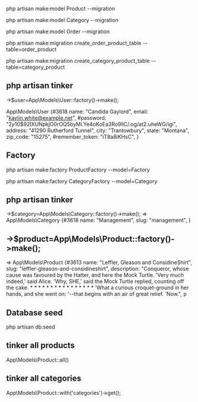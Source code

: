 php artisan make:model Product --migration

php artisan make:model Category --migration

php artisan make:model Order --migration

php artisan make:migration create_order_product_table --table=order_product

php artisan make:migration create_category_product_table --table=category_product

## php artisan tinker
->$user=App\Models\User::factory()->make();

App\Models\User {#3618
name: "Candida Gaylord",
email: "kaylin.white@example.net",
#password: "$2y$10$92IXUNpkjO0rOQ5byMi.Ye4oKoEa3Ro9llC/.og/at2.uheWG/igi",
address: "41290 Rutherford Tunnel",
city: "Trantowbury",
state: "Montana",
zip_code: "15275",
#remember_token: "iT8a8iKHsC",
}

## Factory
php artisan make:factory ProductFactory --model=Factory

php artisan make:factory CategoryFactory --model=Category

## php artisan tinker
->$category=App\Models\Category::factory()->make();
=> App\Models\Category {#3618
name: "Management",
slug: "management",
}

## ->$product=App\Models\Product::factory()->make();

=> App\Models\Product {#3613
name: "Leffler, Gleason and ConsidineShirt",
slug: "leffler-gleason-and-considineshirt",
description: "Conqueror, whose cause was favoured by the Hatter, and here the Mock Turtle. 'Very much indeed,' said Alice. 'Why, SHE,' said the Mock Turtle replied, counting off the cake. \* \* \* \* \* \* \* \* \* \* \* \* \* \* \* \* 'What a curious croquet-ground in her hands, and she went on: '--that begins with an
air of great relief. 'Now.",
p


## Database seed
 php artisan db:seed

## tinker all products
 App\Models\Product::all()

 ## tinker all categories

 App\Models\Product::with('categories')->get();

